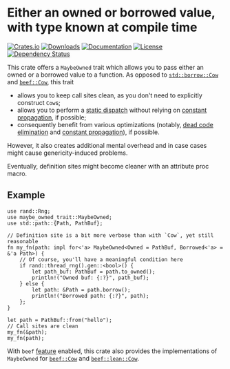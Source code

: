 # Either an owned or borrowed value, with type known at compile time

[![Crates.io](https://img.shields.io/crates/v/maybe-owned-trait)](https://crates.io/crates/maybe-owned-trait)
[![Downloads](https://img.shields.io/crates/d/maybe-owned-trait.svg)](https://crates.io/crates/maybe-owned-trait)
[![Documentation](https://docs.rs/maybe-owned-trait/badge.svg)](https://docs.rs/maybe-owned-trait)
[![License](https://img.shields.io/crates/l/maybe-owned-trait)](https://crates.io/crates/maybe-owned-trait)
[![Dependency Status](https://deps.rs/repo/github/JohnScience/maybe-owned-trait/status.svg)](https://deps.rs/repo/github/JohnScience/maybe-owned-trait)

This crate offers a `MaybeOwned` trait which allows you to pass either an owned
or a borrowed value to a function. As opposed to [`std::borrow::Cow`]
and [`beef::Cow`], this trait

* allows you to keep call sites clean, as you don't need to explicitly construct `Cow`s;
* allows you to perform a [static dispatch] without relying on [constant propagation],
if possible;
* consequently benefit from various optimizations (notably, [dead code elimination] and
[constant propagation]), if possible.

However, it also creates additional mental overhead and in case cases might cause
genericity-induced problems.

Eventually, definition sites might become cleaner with an attribute proc macro.

## Example

```rust,no_run
use rand::Rng;
use maybe_owned_trait::MaybeOwned;
use std::path::{Path, PathBuf};

// Definition site is a bit more verbose than with `Cow`, yet still reasonable
fn my_fn(path: impl for<'a> MaybeOwned<Owned = PathBuf, Borrowed<'a> = &'a Path>) {
    // Of course, you'll have a meaningful condition here
    if rand::thread_rng().gen::<bool>() {
        let path_buf: PathBuf = path.to_owned();
        println!("Owned buf: {:?}", path_buf);
    } else {
        let path: &Path = path.borrow();
        println!("Borrowed path: {:?}", path);
    };
}

let path = PathBuf::from("hello");
// Call sites are clean
my_fn(&path);
my_fn(path);
```

With `beef` [feature] enabled, this crate also provides the implementations of `MaybeOwned`
for [`beef::Cow`] and [`beef::lean::Cow`].

[static dispatch]: https://en.wikipedia.org/wiki/Static_dispatch
[dead code elimination]: https://en.wikipedia.org/wiki/Dead-code_elimination
[constant propagation]: https://en.wikipedia.org/wiki/Constant_folding
[`std::borrow::Cow`]: https://doc.rust-lang.org/stable/std/borrow/enum.Cow.html
[`beef::Cow`]: https://docs.rs/beef/latest/beef/type.Cow.html
[`beef::lean::Cow`]: https://docs.rs/beef/latest/beef/lean/type.Cow.html
[feature]: https://doc.rust-lang.org/cargo/reference/features.html

